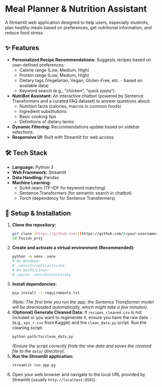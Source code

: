 # Meal Planner & Nutrition Assistant

A Streamlit web application designed to help users, especially students, plan healthy meals based on preferences, get nutritional information, and reduce food stress.

## ✨ Features

* **Personalized Recipe Recommendations:** Suggests recipes based on user-defined preferences:
    * Calorie range (Low, Medium, High)
    * Protein range (Low, Medium, High)
    * Dietary tags (Vegetarian, Vegan, Gluten-Free, etc. - based on available data)
    * Keyword search (e.g., "chicken", "quick pasta")
* **NutriBot Assistant:** An interactive chatbot (powered by Sentence Transformers and a curated FAQ dataset) to answer questions about:
    * Nutrition facts (calories, macros in common foods)
    * Ingredient substitutions
    * Basic cooking tips
    * Definitions of dietary terms
* **Dynamic Filtering:** Recommendations update based on sidebar selections.
* **Responsive UI:** Built with Streamlit for web access.

## 🛠️ Tech Stack

* **Language:** Python 3
* **Web Framework:** Streamlit
* **Data Handling:** Pandas
* **Machine Learning:**
    * Scikit-learn (TF-IDF for keyword matching)
    * Sentence Transformers (for semantic search in chatbot)
    * Torch (dependency for Sentence Transformers)
             
            
## 🚀 Setup & Installation

1.  **Clone the repository:**
    ```bash
    git clone [https://github.com/](https://github.com/)<your-username>/Fusion_proj.git
    cd Fusion_proj
    ```
2.  **Create and activate a virtual environment (Recommended):**
    ```bash
    python -m venv .venv
    # On Windows:
    # .venv\Scripts\activate
    # On macOS/Linux:
    # source .venv/bin/activate
    ```
3.  **Install dependencies:**
    ```bash
    pip install -r requirements.txt
    ```
    *(Note: The first time you run the app, the Sentence Transformer model will be downloaded automatically, which might take a few minutes).*
4.  **(Optional) Generate Cleaned Data:** If `recipes_cleaned.csv` is not included or you want to regenerate it, ensure you have the raw data (e.g., `epi_r.csv` from Kaggle) and the `clean_data.py` script. Run the cleaning script:
    ```bash
    python path/to/clean_data.py
    ```
    *(Ensure the script correctly finds the raw data and saves the cleaned file to the `data/` directory).*
5.  **Run the Streamlit application:**
    ```bash
    streamlit run app.py
    ```
6.  Open your web browser and navigate to the local URL provided by Streamlit (usually `http://localhost:8501`).

